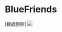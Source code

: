 # BlueFriends
[数据删除]
![](https://github.com/bluesadi/BlueFriends/blob/master/image/BlueFriends.png?raw=true)
